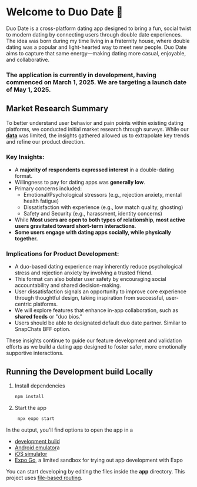 # Welcome to Duo Date 👋
Duo Date is a cross-platform dating app designed to bring a fun, social twist to modern dating by connecting users through double date experiences. The idea was born during my time living in a fraternity house, where double dating was a popular and light-hearted way to meet new people. Duo Date aims to capture that same energy—making dating more casual, enjoyable, and collaborative.

### The application is currently in development, having commenced on March 1, 2025. We are targeting a launch date of May 1, 2025.

## Market Research Summary
To better understand user behavior and pain points within existing dating platforms, we conducted initial market research through surveys. While our [**data**](https://docs.google.com/spreadsheets/d/1I2ew081agHtjG6l2BxVN8d2INgmomewX4LE6nz1BH1Q/edit?usp=sharing) was limited, the insights gathered allowed us to extrapolate key trends and refine our product direction.
### Key Insights:
- A **majority of respondents expressed interest** in a double-dating format.
- Willingness to pay for dating apps was **generally low**.
- Primary concerns included:
     - Emotional/Psychological stressors (e.g., rejection anxiety, mental health fatigue)
     - Dissatisfaction with experience (e.g., low match quality, ghosting)
     - Safety and Security (e.g., harassment, identity concerns)
- While **Most users are open to both types of relationship**, **most active users gravitated toward short-term interactions**.
- **Some users engage with dating apps socially, while physically together.**
### Implications for Product Development:
- A duo-based dating experience may inherently reduce psychological stress and rejection anxiety by involving a trusted friend.
- This format can also bolster user safety by encouraging social accountability and shared decision-making.
- User dissatisfaction signals an opportunity to improve core experience through thoughtful design, taking inspiration from successful, user-centric platforms.
- We will explore features that enhance in-app collaboration, such as **shared feeds** or "duo bios."
- Users should be able to designated default duo date partner. Similar to SnapChats BFF option. 

These insights continue to guide our feature development and validation efforts as we build a dating app designed to foster safer, more emotionally supportive interactions.



## Running the Development build Locally
1. Install dependencies

   ```bash
   npm install
   ```

2. Start the app

   ```bash
    npx expo start
   ```

In the output, you'll find options to open the app in a

- [development build](https://docs.expo.dev/develop/development-builds/introduction/)
- [Android emulator](https://docs.expo.dev/workflow/android-studio-emulator/)a
- [iOS simulator](https://docs.expo.dev/workflow/ios-simulator/)
- [Expo Go](https://expo.dev/go), a limited sandbox for trying out app development with Expo

You can start developing by editing the files inside the **app** directory. This project uses [file-based routing](https://docs.expo.dev/router/introduction).


